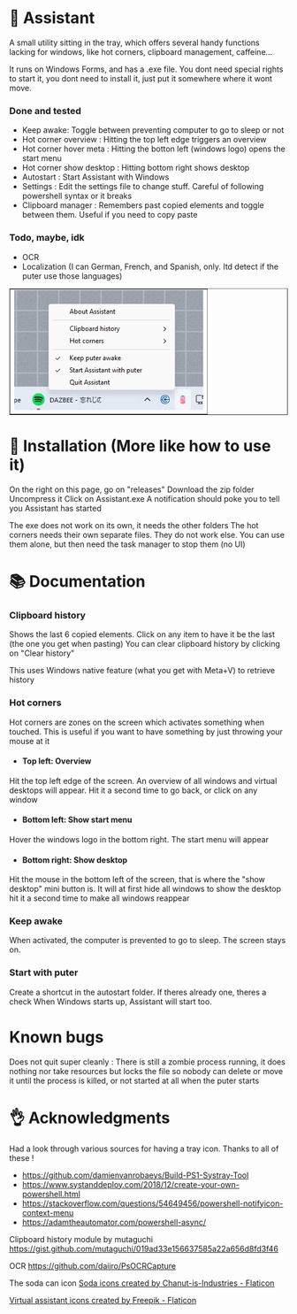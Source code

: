 

# 💽 Assistant


A small utility sitting in the tray, which offers several handy functions lacking for windows, like hot corners, clipboard management, caffeine...

It runs on Windows Forms, and has a .exe file. You dont need special rights to start it, you dont need to install it, just put it somewhere where it wont move.


### Done and tested
- Keep awake: Toggle between preventing computer to go to sleep or not
- Hot corner overview : Hitting the top left edge triggers an overview
- Hot corner hover meta : Hitting the botton left (windows logo) opens the start menu
- Hot corner show desktop : Hitting bottom right shows desktop
- Autostart : Start Assistant with Windows
- Settings : Edit the settings file to change stuff. Careful of following powershell syntax or it breaks
- Clipboard manager : Remembers past copied elements and toggle between them. Useful if you need to copy paste


### Todo, maybe, idk
- OCR
- Localization (I can German, French, and Spanish, only. Itd detect if the puter use those languages)

<table align="center" border="none">
      <td><img src="https://github.com/teamcons/Assistant/blob/main/images/Screenshot.png" /></td>
</table>


# 💺 Installation (More like how to use it)

On the right on this page, go on "releases"
Download the zip folder
Uncompress it
Click on Assistant.exe
A notification should poke you to tell you Assistant has started

The exe does not work on its own, it needs the other folders
The hot corners needs their own separate files. They do not work else. You can use them alone, but then need the task manager to stop them (no UI)


# 📚 Documentation

### Clipboard history

Shows the last 6 copied elements.
Click on any item to have it be the last (the one you get when pasting)
You can clear clipboard history by clicking on "Clear history"

This uses Windows native feature (what you get with Meta+V) to retrieve history



### Hot corners
Hot corners are zones on the screen which activates something when touched. This is useful if you want to have something by just throwing your mouse at it

 - #### Top left: Overview
Hit the top left edge of the screen.
An overview of all windows and virtual desktops will appear.
Hit it a second time to go back, or click on any window

 - #### Bottom left: Show start menu

Hover the windows logo in the bottom right.
The start menu will appear


 - #### Bottom right: Show desktop

Hit the mouse in the bottom left of the screen, that is where the "show desktop" mini button is.
It will at first hide all windows to show the desktop
hit it a second time to make all windows reappear


### Keep awake
When activated, the computer is prevented to go to sleep. The screen stays on.


### Start with puter
Create a shortcut in the autostart folder. If theres already one, theres a check
When Windows starts up, Assistant will start too.


# Known bugs
Does not quit super cleanly : There is still a zombie process running, it does nothing nor take resources but locks the file so nobody can delete or move it until the process is killed, or not started at all when the puter starts




# 👌 Acknowledgments

Had a look through various sources for having a tray icon. Thanks to all of these !
- https://github.com/damienvanrobaeys/Build-PS1-Systray-Tool
- https://www.systanddeploy.com/2018/12/create-your-own-powershell.html
- https://stackoverflow.com/questions/54649456/powershell-notifyicon-context-menu
- https://adamtheautomator.com/powershell-async/


Clipboard history module by mutaguchi
https://gist.github.com/mutaguchi/019ad33e156637585a22a656d8fd3f46


OCR
https://github.com/daijro/PsOCRCapture


The soda can icon
<a href="https://www.flaticon.com/free-icons/soda" title="soda icons">Soda icons created by Chanut-is-Industries - Flaticon</a>

<a href="https://www.flaticon.com/free-icons/virtual-assistant" title="virtual assistant icons">Virtual assistant icons created by Freepik - Flaticon</a>

